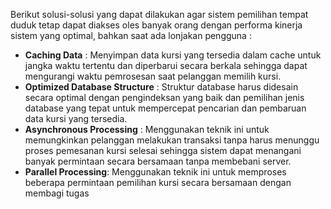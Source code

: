 Berikut solusi-solusi yang dapat dilakukan agar sistem pemilihan tempat duduk tetap dapat diakses oles banyak orang dengan performa kinerja sistem yang optimal, bahkan saat ada lonjakan pengguna :
- **Caching Data** : Menyimpan data kursi yang tersedia dalam cache untuk jangka waktu tertentu dan diperbarui secara berkala sehingga dapat mengurangi waktu pemrosesan saat pelanggan memilih kursi. 
- **Optimized Database Structure** :  Struktur database harus didesain secara optimal dengan pengindeksan yang baik dan pemilihan jenis database yang tepat  untuk mempercepat pencarian dan pembaruan data kursi yang tersedia.
- **Asynchronous Processing** : Menggunakan teknik ini untuk memungkinkan pelanggan melakukan transaksi tanpa harus menunggu proses pemesanan kursi selesai sehingga sistem dapat menangani banyak permintaan secara bersamaan tanpa membebani server.
- **Parallel Processing**: Menggunakan teknik ini untuk memproses beberapa permintaan pemilihan kursi secara bersamaan dengan membagi tugas 